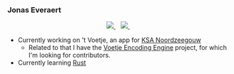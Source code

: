 ### Jonas Everaert

<p align='center'>
  
  <a href="https://www.linkedin.com/in/everaert-jonas/">
    <img src="https://img.shields.io/badge/linkedin-%230077B5.svg?&style=for-the-badge&logo=linkedin&logoColor=white" />
  </a>&nbsp;&nbsp;
  <a href="https://www.instagram.com/jonas_everaert/">
    <img src="https://img.shields.io/badge/instagram-%230077B5.svg?&style=for-the-badge&logo=instagram&logoColor=white" />        
  </a>&nbsp;&nbsp;
  <!--a href="">
    <img src="https://img.shields.io/badge/itchio-%230077B5.svg?&style=for-the-badge&logo=itch.io&logoColor=white" />        
  </a>&nbsp;&nbsp;-->
  <!--a href="">
    <img src="https://img.shields.io/badge/youtube-%230077B5.svg?&style=for-the-badge&logo=youtube&logoColor=white" />        
  </a>&nbsp;&nbsp;-->
  <!--a href="">
    <img src="https://img.shields.io/badge/Google_Play-%230077B5?style=for-the-badge&logo=google-play&logoColor=white" />        
  </a>&nbsp;&nbsp;-->
  
  
</p>

- Currently working on 't Voetje, an app for [KSA Noordzeegouw](https://www.ksa.be/werkkringen/ksa-noordzeegouw)
  - Related to that I have the [Voetje Encoding Engine](https://github.com/Jomy10/voetje_encoding_engine) project, for which I'm looking for contributors.
- Currently learning [Rust](https://github.com/rust-lang/rust)

<!--TODO: 
Have a server running a function every week or so.
It takes a screenshot of the following webpage and updates the image on the server. -> Great opportunity to learn server side Rust or Swift
<iframe width="600" height="600" src="https://ionicabizau.github.io/github-profile-languages/api.html?Jomy10" frameborder="0"></iframe>
-> This link https://ionicabizau.github.io/github-profile-languages/api.html?Jomy10
(get it from here: http://ionicabizau.github.io/github-profile-languages/?user=Jomy10
repository: https://github.com/IonicaBizau/github-profile-languages

Idea from: https://stackoverflow.com/questions/48402823/embed-openstreetmap-iframe-in-github-markdown
--> 

<!--
**Jomy10/Jomy10** is a ✨ _special_ ✨ repository because its `README.md` (this file) appears on your GitHub profile.

Here are some ideas to get you started:

- 🔭 I’m currently working on ...
- 🌱 I’m currently learning ...
- 👯 I’m looking to collaborate on ...
- 🤔 I’m looking for help with ...
- 💬 Ask me about ...
- 📫 How to reach me: ...
- 😄 Pronouns: ...
- ⚡ Fun fact: ...
-->
